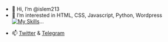 - 👋 Hi, I’m @islem213
- 👀 I’m interested in HTML, CSS, Javascript, Python, Wordpress [![My Skills](https://skillicons.dev/icons?i=html,css,js,wordpress)](https://skillicons.dev)...
<!-- - 🌱 I’m currently learning ...
- 💞️ I’m looking to collaborate on ... -->
- 📫 <a href="https://www.twitter.com/hislem213">Twitter</a> & <a href="https://t.me/islem213">Telegram</a>
